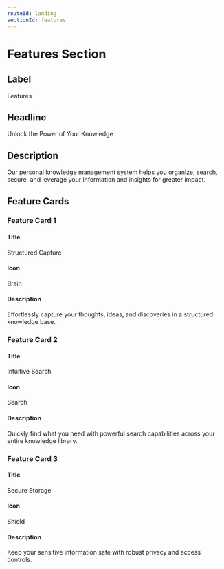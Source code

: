 ```yaml
---
routeId: landing
sectionId: features
---
```

# Features Section

## Label

Features

## Headline

Unlock the Power of Your Knowledge

## Description

Our personal knowledge management system helps you organize, search, secure, and leverage your information and insights for greater impact.

## Feature Cards

### Feature Card 1

#### Title

Structured Capture

#### Icon

Brain

#### Description

Effortlessly capture your thoughts, ideas, and discoveries in a structured knowledge base.

### Feature Card 2

#### Title

Intuitive Search

#### Icon

Search

#### Description

Quickly find what you need with powerful search capabilities across your entire knowledge library.

### Feature Card 3

#### Title

Secure Storage

#### Icon

Shield

#### Description

Keep your sensitive information safe with robust privacy and access controls.
